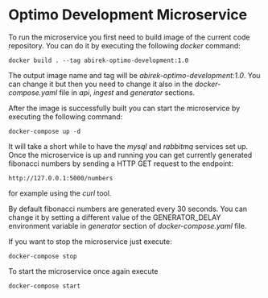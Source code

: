 # Optimo Development Microservice


To run the microservice you first need to build image of the current code repository.
You can do it by executing the following *docker* command:

`docker build . --tag abirek-optimo-development:1.0`

The output image name and tag will be *abirek-optimo-development:1.0*.
You can change it but then you need to change it also in the *docker-compose.yaml* file 
in *api*, *ingest* and *generator* sections.

After the image is successfully built you can start the microservice by executing
the following command:

`docker-compose up -d`

It will take a short while to have the *mysql* and *rabbitmq* services set up. 
Once the microservice is up and running you can get currently generated fibonacci numbers
by sending a HTTP GET request to the endpoint: 

`http://127.0.0.1:5000/numbers`

for example using the *curl* tool.

By default fibonacci numbers are generated every 30 seconds. 
You can change it by setting a different value of the GENERATOR_DELAY environment variable
in *generator* section of *docker-compose.yaml* file.

If you want to stop the microservice just execute:

`docker-compose stop`

To start the microservice once again execute

`docker-compose start`